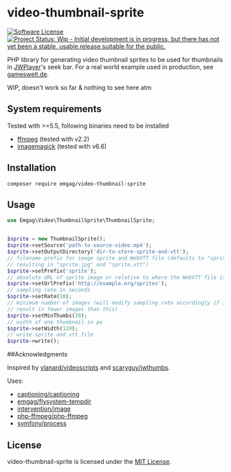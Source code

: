 # video-thumbnail-sprite

[![Software License](https://img.shields.io/badge/license-MIT-brightgreen.svg?style=flat-square)](LICENSE)
[![Project Status: Wip - Initial development is in progress, but there has not yet been a stable, usable release suitable for the public.](http://www.repostatus.org/badges/0.1.0/wip.svg)](http://www.repostatus.org/#wip)

PHP library for generating video thumbnail sprites to be used for thumbnails in [JWPlayer](http://support.jwplayer.com/customer/portal/articles/1407439-adding-preview-thumbnails)'s seek bar. For a real world example used in production, see [gameswelt.de](http://www.gameswelt.de/the-witcher-3-wild-hunt/test/multipler-rollenspielorgasmus,238958).

WIP, doesn't work so far & nothing to see here atm

## System requirements

Tested with >=5.5, following binaries need to be installed

* [ffmpeg](http://www.ffmpeg.org/download.html) (tested with v2.2)
* [imagemagick](http://www.imagemagick.org/script/binary-releases.php) (tested with v6.6)

## Installation

```
composer require emgag/video-thumbnail-sprite
```

## Usage

```PHP
use Emgag\Video\ThumbnailSprite\ThumbnailSprite;


$sprite = new ThumbnailSprite();
$sprite->setSource('path-to-source-video.mp4');
$sprite->setOutputDirectory('dir-to-store-sprite-and-vtt');
// filename prefix for image sprite and WebVTT file (defaults to "sprite", 
// resulting in "sprite.jpg" and "sprite.vtt")
$sprite->setPrefix('sprite');
// absolute URL of sprite image or relative to where the WebVTT file is stored
$sprite->setUrlPrefix('http://example.org/sprites');
// sampling rate in seconds
$sprite->setRate(10);
// minimum number of images (will modify sampling rate accordingly if it would 
// result in fewer images than this)
$sprite->setMinThumbs(20);
// width of one thumbnail in px
$sprite->setWidth(120);
// write sprite and vtt file
$sprite->write();
```

##Acknowledgments

Inspired by [vlanard/videoscripts](https://github.com/vlanard/videoscripts) and [scaryguy/jwthumbs](https://github.com/scaryguy/jwthumbs).

Uses:

* [captioning/captioning](https://github.com/captioning/captioning)
* [emgag/flysystem-tempdir](https://github.com/emgag/flysystem-tempdir)
* [intervention/image](https://github.com/Intervention/image)
* [php-ffmpeg/php-ffmpeg](https://github.com/PHP-FFMpeg/PHP-FFMpeg)
* [symfony/process](https://github.com/symfony/Process)

## License

video-thumbnail-sprite is licensed under the [MIT License](http://opensource.org/licenses/MIT).
